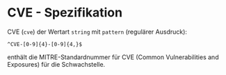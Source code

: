 # CVE - Spezifikation

CVE (`cve`) der Wertart `string` mit `pattern` (regulärer Ausdruck):

```regexp
^CVE-[0-9]{4}-[0-9]{4,}$
```

enthält die MITRE-Standardnummer für CVE (Common Vulnerabilities and Exposures) für die Schwachstelle.
